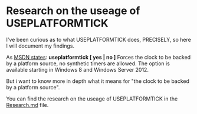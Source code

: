# Research on the useage of USEPLATFORMTICK

I've been curious as to what USEPLATFORMTICK does, PRECISELY, so here I will document my findings.

As [MSDN states](https://learn.microsoft.com/en-us/windows-hardware/drivers/devtest/bcdedit--set):
**useplatformtick [ yes | no ]**
Forces the clock to be backed by a platform source, no synthetic timers are allowed. The option is available starting in Windows 8 and Windows Server 2012.

But i want to know more in depth what it means for "the clock to be backed by a platform source".

You can find the research on the useage of USEPLATFORMTICK in the [Research.md](Research.md) file.